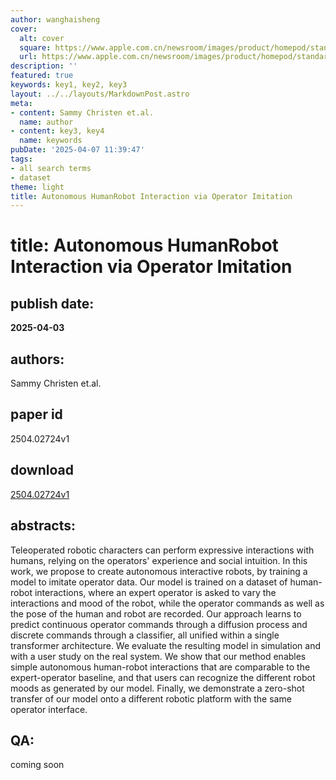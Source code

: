 ```yaml
---
author: wanghaisheng
cover:
  alt: cover
  square: https://www.apple.com.cn/newsroom/images/product/homepod/standard/Apple-HomePod-hero-230118_big.jpg.large_2x.jpg
  url: https://www.apple.com.cn/newsroom/images/product/homepod/standard/Apple-HomePod-hero-230118_big.jpg.large_2x.jpg
description: ''
featured: true
keywords: key1, key2, key3
layout: ../../layouts/MarkdownPost.astro
meta:
- content: Sammy Christen et.al.
  name: author
- content: key3, key4
  name: keywords
pubDate: '2025-04-07 11:39:47'
tags:
- all search terms
- dataset
theme: light
title: Autonomous HumanRobot Interaction via Operator Imitation
---
```


# title: Autonomous HumanRobot Interaction via Operator Imitation 
## publish date: 
**2025-04-03** 
## authors: 
  Sammy Christen et.al. 
## paper id
2504.02724v1
## download
[2504.02724v1](http://arxiv.org/abs/2504.02724v1)
## abstracts:
Teleoperated robotic characters can perform expressive interactions with humans, relying on the operators' experience and social intuition. In this work, we propose to create autonomous interactive robots, by training a model to imitate operator data. Our model is trained on a dataset of human-robot interactions, where an expert operator is asked to vary the interactions and mood of the robot, while the operator commands as well as the pose of the human and robot are recorded. Our approach learns to predict continuous operator commands through a diffusion process and discrete commands through a classifier, all unified within a single transformer architecture. We evaluate the resulting model in simulation and with a user study on the real system. We show that our method enables simple autonomous human-robot interactions that are comparable to the expert-operator baseline, and that users can recognize the different robot moods as generated by our model. Finally, we demonstrate a zero-shot transfer of our model onto a different robotic platform with the same operator interface.
## QA:
coming soon
